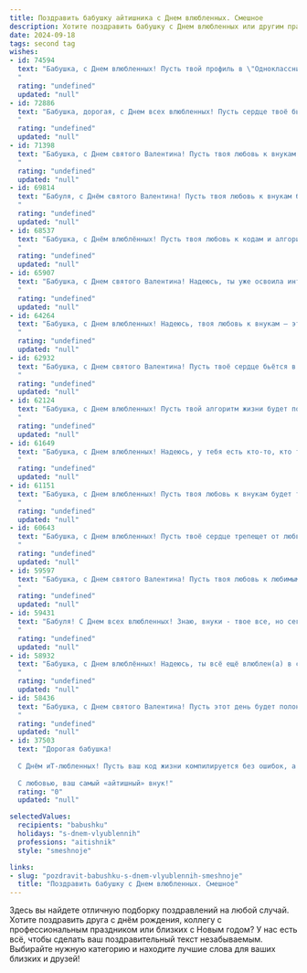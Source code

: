 ```yaml
---
title: Поздравить бабушку айтишника с Днем влюбленных. Смешное
description: Хотите поздравить бабушку с Днем влюбленных или другим праздником? Наш ИИ создаст незабываемое поздравление, а вы обязательно выделитесь среди других.  
date: 2024-09-18
tags: second tag
wishes:
- id: 74594
  text: "Бабушка, с Днем влюбленных! Пусть твой профиль в \"Одноклассниках\" пестрит сердечками от страстных посланий от \"соседей по району\"! 😉 И пусть, даже если твоя любовь - это горячий чай с малиной и котики, каждый день будет полон счастья и теплоты! ❤️
  "
  rating: "undefined"
  updated: "null"
- id: 72886
  text: "Бабушка, дорогая, с Днем всех влюбленных! Пусть сердце твоё бьётся как 5G интернет, а любовь к внукам будет крепче самого мощного пароля! 💕
  "
  rating: "undefined"
  updated: "null"
- id: 71398
  text: "Бабушка, с Днем святого Валентина! Пусть твоя любовь к внукам будет такой же бесконечной, как поток данных в серверной комнате у твоего любимого айтишника! 💖💻
  "
  rating: "undefined"
  updated: "null"
- id: 69814
  text: "Бабуля, с Днём святого Валентина! Пусть твоя любовь к внукам будет такой же крепкой, как Wi-Fi сигнал в твоей квартире, и пусть твоё сердце бьется в такт с ритмом процессора! 😉❤️
  "
  rating: "undefined"
  updated: "null"
- id: 68537
  text: "Бабушка, с Днём влюблённых! Пусть твоя любовь к кодам и алгоритмам будет такой же жаркой, как баг в программе! 😜💖
  "
  rating: "undefined"
  updated: "null"
- id: 65907
  text: "Бабушка, с Днем святого Валентина! Надеюсь, ты уже освоила интернет и соцсети, чтобы получить массу виртуальных сердечек от своих \"внучат\" - моих коллег-айтишников. 😉
  "
  rating: "undefined"
  updated: "null"
- id: 64264
  text: "Бабушка, с Днем влюбленных! Надеюсь, твоя любовь к внукам — это не просто баг в матрице, а настоящая, горящая фреймворком заботы и нежности!  😉
  "
  rating: "undefined"
  updated: "null"
- id: 62932
  text: "Бабушка, с Днем святого Валентина! Пусть твоё сердце бьётся в ритме мегагерцев, а любовь работает без сбоев, как бесперебойник! 😉
  "
  rating: "undefined"
  updated: "null"
- id: 62124
  text: "Бабушка, с Днем влюбленных! Пусть твой алгоритм жизни будет полон любви, а интернет-соединение - безупречно стабильным! 😉
  "
  rating: "undefined"
  updated: "null"
- id: 61649
  text: "Бабушка, с Днем влюбленных! Надеюсь, у тебя есть кто-то, кто терпеливо разбирается в твоих настройках Wi-Fi и перезагружает роутер, когда он глючит. 😉  А если нет, то полюби себя, ведь ты - настоящая королева программирования! 😜
  "
  rating: "undefined"
  updated: "null"
- id: 61151
  text: "Бабушка, с Днем влюбленных! Пусть твоя любовь к внукам будет такой же бесконечной, как поток данных в мегабайтах, а твоя память - такой же мощной, как процессор суперкомпьютера! 😉
  "
  rating: "undefined"
  updated: "null"
- id: 60643
  text: "Бабушка, с Днем влюбленных! Пусть твоё сердце трепещет от любви к внукам, а Wi-Fi никогда не подводит, даже когда ты в чате с любимым правнуком! 🥳💻💖
  "
  rating: "undefined"
  updated: "null"
- id: 59597
  text: "Бабушка, с Днем святого Валентина! Пусть твоя любовь к любимым внукам будет такой же сильной и безотказной, как интернет после перезагрузки роутера! 😜
  "
  rating: "undefined"
  updated: "null"
- id: 59431
  text: "Бабуля! С Днем всех влюбленных! Знаю, внуки - твое все, но сегодня позволь себе помечтать о любви. Может, в твоем возрасте уже не до романтики, но зато есть Netflix и Wi-Fi! 😄  💖
  "
  rating: "undefined"
  updated: "null"
- id: 58932
  text: "Бабушка, с Днем влюблённых! Надеюсь, ты всё ещё влюблен(а) в свои любимые плюшевые тапочки и в тёплое одеяльце! А как насчёт молодого человека из IT? Может, он подарит тебе новый телефон со скидкой? 😉
  "
  rating: "undefined"
  updated: "null"
- id: 58436
  text: "Бабушка, с Днем святого Валентина! Пусть этот день будет полон любви, тепла и, конечно же,  IT-романтики!  Не забудьте зайти на \"ВКонтакте\" проведать внуков, а то они все в своих \"Инстаграмах\" застряли, о настоящей любви забыли! 😊
  "
  rating: "undefined"
  updated: "null"
- id: 37503
  text: "Дорогая бабушка!
  
  С Днём иТ-любленных! Пусть ваш код жизни компилируется без ошибок, а романтические запросы приводят к выдающимся результатам. Желаю, чтобы ваше сердце всегда находило нужные пакеты, а любовь была как постоянная поддержка в облаке — доступна, надежна и всегда под рукой! Пусть каждый ваш день будет как удачная отладка — без ошибок и с весёлым результатом.
  
  С любовью, ваш самый «айтишный» внук!"
  rating: "0"
  updated: "null"

selectedValues:
  recipients: "babushku"
  holidays: "s-dnem-vlyublennih"
  professions: "aitishnik"
  style: "smeshnoje"

links:
- slug: "pozdravit-babushku-s-dnem-vlyublennih-smeshnoje"
  title: "Поздравить бабушку с Днем влюбленных. Смешное"
---
```


Здесь вы найдете отличную подборку поздравлений на любой случай. 
Хотите поздравить друга с днём рождения, коллегу с профессиональным праздником или близких с Новым годом? У нас есть всё, чтобы сделать ваш поздравительный текст незабываемым. Выбирайте нужную категорию и находите лучшие слова для ваших близких и друзей!
